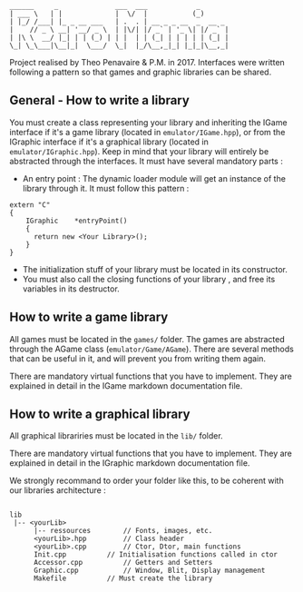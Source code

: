 ```
______     _              ___  ___            _
| ___ \   | |             |  \/  |           (_)
| |_/ /___| |_ _ __ ___   | .  . | __ _ _ __  _  __ _
|    // _ \ __| '__/ _ \  | |\/| |/ _` | '_ \| |/ _` |
| |\ \  __/ |_| | | (_) | | |  | | (_| | | | | | (_| |
\_| \_\___|\__|_|  \___/  \_|  |_/\__,_|_| |_|_|\__,_|

```
Project realised by Theo Penavaire & P.M. in 2017.
Interfaces were written following a pattern so that games and graphic libraries can be shared.

General - How to write a library
----------------------

You must create a class representing your library and inheriting the IGame interface if it's a game library (located in `emulator/IGame.hpp`), or from the
IGraphic interface if it's a graphical library (located in `emulator/IGraphic.hpp`).
Keep in mind that your library will entirely be abstracted through the interfaces.
It must have several mandatory parts :
- An entry point : The dynamic loader module will get an instance of the
library through it. It must follow this pattern :
```
extern "C"
{
    IGraphic	*entryPoint()
    {
      return new <Your Library>();
    }
}
```
- The initialization stuff of your library must be located in its constructor.
- You must also call the closing functions of your library , and free its variables in its destructor.

How to write a game library
----------------------
All games must be located in the `games/` folder.
The games are abstracted through the AGame class (`emulator/Game/AGame`). There are
several methods that can be useful in it, and will prevent you from writing them again.

There are mandatory virtual functions that you have to implement. They are explained in detail in the IGame markdown documentation file.

How to write a graphical library
----------------------
All graphical librariries must be located in the `lib/` folder.

There are mandatory virtual functions that you have to implement. They are explained in detail in the IGraphic markdown documentation file.

We strongly recommand to order your folder like this, to be coherent with our
libraries architecture :

```

lib
 |-- <yourLib>
	  |-- ressources		// Fonts, images, etc.
	  <yourLib>.hpp			// Class header
	  <yourLib>.cpp			// Ctor, Dtor, main functions
	  Init.cpp			// Initialisation functions called in ctor
	  Accessor.cpp			// Getters and Setters
	  Graphic.cpp			// Window, Blit, Display management
	  Makefile			// Must create the library

```
